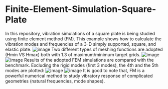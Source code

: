 # Finite-Element-Simulation-Square-Plate
In this repository, vibration simulations of a square plate is being studied using finite element method (FM).
This example shows how to calculate the vibration modes and frequencies of a 3-D simply supported, square, and elastic plate.
![image](https://user-images.githubusercontent.com/61955953/156059562-14e3dcc6-5503-4ab2-8822-a5eb65ecf8b6.png)
Two different types of meshing functions are adopted (Hmin VS Hmax) both with 1.3 of maximum/minimum target grids. 
![image](https://user-images.githubusercontent.com/61955953/156059886-40244b03-40df-4005-a117-4ac043a38da9.png)
![image](https://user-images.githubusercontent.com/61955953/156059897-b8ea280a-89e9-433f-9267-ea848b900a05.png)
Results of the adopted FEM simulations are compared with the benchmark. Excluding the rigid modes (first 3 modes), the 4th and the 5th modes are plotted: 
![image](https://user-images.githubusercontent.com/61955953/156060114-fdc841a7-0a58-44bb-bea8-eb6e9f532924.png)
![image](https://user-images.githubusercontent.com/61955953/156060123-b1cd73b8-fd21-4498-9d37-c83baa428539.png)
It is good to note that, FM is a powerful numerical method to study vibratory response of complicated geometries (natural frequencies, mode shapes). 
